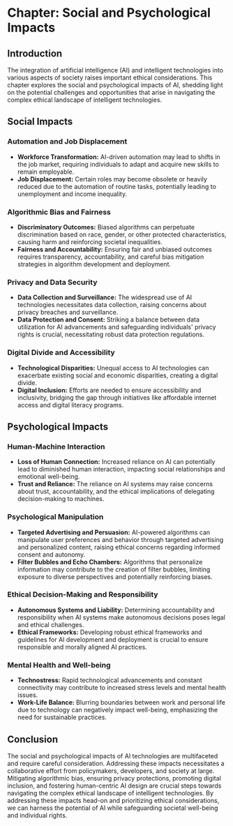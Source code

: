 Chapter: Social and Psychological Impacts
=========================================

Introduction
------------

The integration of artificial intelligence (AI) and intelligent technologies into various aspects of society raises important ethical considerations. This chapter explores the social and psychological impacts of AI, shedding light on the potential challenges and opportunities that arise in navigating the complex ethical landscape of intelligent technologies.

Social Impacts
--------------

### Automation and Job Displacement

* **Workforce Transformation:** AI-driven automation may lead to shifts in the job market, requiring individuals to adapt and acquire new skills to remain employable.
* **Job Displacement:** Certain roles may become obsolete or heavily reduced due to the automation of routine tasks, potentially leading to unemployment and income inequality.

### Algorithmic Bias and Fairness

* **Discriminatory Outcomes:** Biased algorithms can perpetuate discrimination based on race, gender, or other protected characteristics, causing harm and reinforcing societal inequalities.
* **Fairness and Accountability:** Ensuring fair and unbiased outcomes requires transparency, accountability, and careful bias mitigation strategies in algorithm development and deployment.

### Privacy and Data Security

* **Data Collection and Surveillance:** The widespread use of AI technologies necessitates data collection, raising concerns about privacy breaches and surveillance.
* **Data Protection and Consent:** Striking a balance between data utilization for AI advancements and safeguarding individuals' privacy rights is crucial, necessitating robust data protection regulations.

### Digital Divide and Accessibility

* **Technological Disparities:** Unequal access to AI technologies can exacerbate existing social and economic disparities, creating a digital divide.
* **Digital Inclusion:** Efforts are needed to ensure accessibility and inclusivity, bridging the gap through initiatives like affordable internet access and digital literacy programs.

Psychological Impacts
---------------------

### Human-Machine Interaction

* **Loss of Human Connection:** Increased reliance on AI can potentially lead to diminished human interaction, impacting social relationships and emotional well-being.
* **Trust and Reliance:** The reliance on AI systems may raise concerns about trust, accountability, and the ethical implications of delegating decision-making to machines.

### Psychological Manipulation

* **Targeted Advertising and Persuasion:** AI-powered algorithms can manipulate user preferences and behavior through targeted advertising and personalized content, raising ethical concerns regarding informed consent and autonomy.
* **Filter Bubbles and Echo Chambers:** Algorithms that personalize information may contribute to the creation of filter bubbles, limiting exposure to diverse perspectives and potentially reinforcing biases.

### Ethical Decision-Making and Responsibility

* **Autonomous Systems and Liability:** Determining accountability and responsibility when AI systems make autonomous decisions poses legal and ethical challenges.
* **Ethical Frameworks:** Developing robust ethical frameworks and guidelines for AI development and deployment is crucial to ensure responsible and morally aligned AI practices.

### Mental Health and Well-being

* **Technostress:** Rapid technological advancements and constant connectivity may contribute to increased stress levels and mental health issues.
* **Work-Life Balance:** Blurring boundaries between work and personal life due to technology can negatively impact well-being, emphasizing the need for sustainable practices.

Conclusion
----------

The social and psychological impacts of AI technologies are multifaceted and require careful consideration. Addressing these impacts necessitates a collaborative effort from policymakers, developers, and society at large. Mitigating algorithmic bias, ensuring privacy protections, promoting digital inclusion, and fostering human-centric AI design are crucial steps towards navigating the complex ethical landscape of intelligent technologies. By addressing these impacts head-on and prioritizing ethical considerations, we can harness the potential of AI while safeguarding societal well-being and individual rights.
